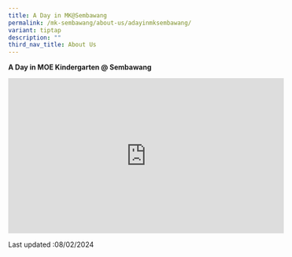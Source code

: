 ```yaml
---
title: A Day in MK@Sembawang
permalink: /mk-sembawang/about-us/adayinmksembawang/
variant: tiptap
description: ""
third_nav_title: About Us
---
```

<p><strong>A Day in MOE Kindergarten @ Sembawang</strong>
</p>
<div class="iframe-wrapper">
<iframe height="315" width="560" allowfullscreen="true" frameborder="0" src="https://www.youtube.com/embed/m1ED5IUgc4A?si=1qWlzsbuPyxTIaNI"></iframe>
</div>
<p>Last updated :08/02/2024</p>